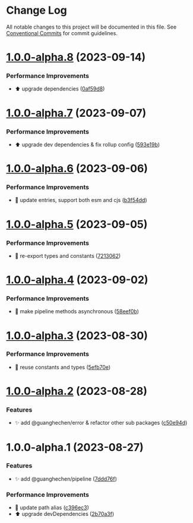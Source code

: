 # Change Log

All notable changes to this project will be documented in this file.
See [Conventional Commits](https://conventionalcommits.org) for commit guidelines.

# [1.0.0-alpha.8](https://github.com/guanghechen/sora/compare/@guanghechen/pipeline@1.0.0-alpha.7...@guanghechen/pipeline@1.0.0-alpha.8) (2023-09-14)


### Performance Improvements

* ⬆️ upgrade dependencies ([0af59d8](https://github.com/guanghechen/sora/commit/0af59d85d8c2c514f57e5289e87f0a3cbb6ab5ab))





# [1.0.0-alpha.7](https://github.com/guanghechen/sora/compare/@guanghechen/pipeline@1.0.0-alpha.6...@guanghechen/pipeline@1.0.0-alpha.7) (2023-09-07)


### Performance Improvements

* ⬆️ upgrade dev dependencies & fix rollup config ([593e19b](https://github.com/guanghechen/sora/commit/593e19bf68c159ec4f9f5d34a567c832997b5055))





# [1.0.0-alpha.6](https://github.com/guanghechen/sora/compare/@guanghechen/pipeline@1.0.0-alpha.5...@guanghechen/pipeline@1.0.0-alpha.6) (2023-09-06)


### Performance Improvements

* 🔧 update entries, support both esm and cjs ([b3f54dd](https://github.com/guanghechen/sora/commit/b3f54dde89d3b079c422e062cef795194482e165))





# [1.0.0-alpha.5](https://github.com/guanghechen/sora/compare/@guanghechen/pipeline@1.0.0-alpha.4...@guanghechen/pipeline@1.0.0-alpha.5) (2023-09-05)


### Performance Improvements

* 🎨 re-export types and constants ([7213062](https://github.com/guanghechen/sora/commit/721306218d253c3dad6549f145cf51c81e86d9ad))





# [1.0.0-alpha.4](https://github.com/guanghechen/sora/compare/@guanghechen/pipeline@1.0.0-alpha.3...@guanghechen/pipeline@1.0.0-alpha.4) (2023-09-02)


### Performance Improvements

* 🎨 make pipeline methods asynchronous ([58eef0b](https://github.com/guanghechen/sora/commit/58eef0b9ddc1a09714d9a63e3f5063752b4ec73a))





# [1.0.0-alpha.3](https://github.com/guanghechen/sora/compare/@guanghechen/pipeline@1.0.0-alpha.2...@guanghechen/pipeline@1.0.0-alpha.3) (2023-08-30)


### Performance Improvements

* 🎨 reuse constants and types ([5efb70e](https://github.com/guanghechen/sora/commit/5efb70e6df130dc870ccb5add632291dcbd94809))





# [1.0.0-alpha.2](https://github.com/guanghechen/sora/compare/@guanghechen/pipeline@1.0.0-alpha.1...@guanghechen/pipeline@1.0.0-alpha.2) (2023-08-28)


### Features

* ✨ add @guanghechen/error & refactor other sub packages ([c50e94d](https://github.com/guanghechen/sora/commit/c50e94de4b9e6d7fd635c10e202eb8bdc4f4f8dd))





# 1.0.0-alpha.1 (2023-08-27)


### Features

* ✨ add @guanghechen/pipeline ([7ddd76f](https://github.com/guanghechen/sora/commit/7ddd76fcb108a9151bfaec55096710c1aa523bbf))


### Performance Improvements

* 🔧 update path alias ([c396ec3](https://github.com/guanghechen/sora/commit/c396ec3316b2b19a69ba0234cc7a9d86edd9fac2))
* ⬆️ upgrade devDependencies ([2b70a3f](https://github.com/guanghechen/sora/commit/2b70a3f5b895ed51de035b962d843661475663d6))
